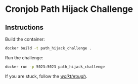 # Cronjob Path Hijack Challenge

## Instructions

Build the container:  
```sh
docker build -t path_hijack_challenge .
```  

Run the challenge:  
```sh
docker run -p 5023:5023 path_hijack_challenge
```  

If you are stuck, follow the [*walkthrough*](./walkthrough/README.md).  
 


